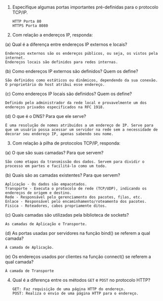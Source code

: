 1. Especifique algumas portas importantes pré-definidas para o protocolo TCP/IP.

       HTTP Porta 80
       HTTPS Porta 8080

2. Com relação a endereços IP, responda:

(a) Qual é a diferença entre endereços IP externos e locais?
  
    Endereços externos são os endereços públicos, ou seja, os vistos pela internet.
    Endereços locais são definidos para redes internas.
    
(b) Como endereços IP externos são definidos? Quem os define?

    São definidos como estáticos ou dinâmicos, dependendo da sua conexão. O proprietário do host atribui esse endereço.

(c) Como endereços IP locais são definidos? Quem os define?

    Definido pelo administrador da rede local e provavelmente um dos endereços privados especificados na RFC 1918.

(d) O que é o DNS? Para que ele serve?

    É uma resolução de nomes atribuidos a um endereço de IP. Serve para que um usuário possa acessar um servidor na rede sem a necessidade de decorar seu endereço IP, apenas sabendo seu nome. 
  
3. Com relação à pilha de protocolos TCP/IP, responda:

(a) O que são suas camadas? Para que servem?
    
    São como etapas da transmissão dos dados. Servem para dividir o processo em partes e facilitá-lo como um todo.
    
(b) Quais são as camadas existentes? Para que servem?

    Aplicação - Os dados são empacotados.
    Transporte - Executa o protocolo de rede (TCP/UDP), indicando os endereços de origem e destino.
    Rede - Responsável pelo gerenciamento dos pacotes, filas, etc. 
    Enlace - Responsável pelo encaminhamento/roteamento dos pacotes.
    Fisica - Roteadores, cabos propriamente ditos.

(c) Quais camadas são utilizadas pela biblioteca de sockets?

    As camadas de Aplicação e Transporte.
    
(d) As portas usadas por servidores na função bind() se referem a qual camada?

    À camada de Aplicação.    

(e) Os endereços usados por clientes na função connect() se referem a qual camada?

    À camada de Transporte
    
4. Qual é a diferença entre os métodos `GET` e `POST` no protocolo HTTP?
  
       GET: Faz requisição de uma página HTTP do endereço. 
       POST: Realiza o envio de uma página HTTP para o endereço.
